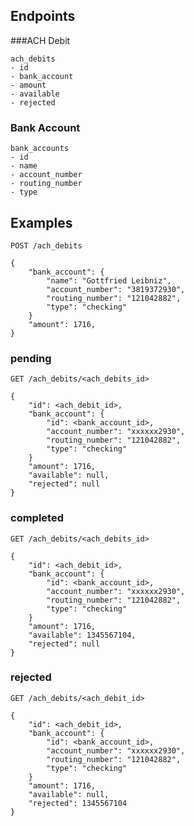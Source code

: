 ## Endpoints

###ACH Debit

	ach_debits
	- id
	- bank_account
	- amount
	- available
	- rejected


### Bank Account

	bank_accounts
	- id
	- name
	- account_number
	- routing_number
	- type
	

## Examples


`POST /ach_debits`

	{
		"bank_account": {
			"name": "Gottfried Leibniz",
			"account_number": "3819372930",
			"routing_number": "121042882",
			"type": "checking"
		}
		"amount": 1716,
	}

### pending

`GET /ach_debits/<ach_debits_id>`

	{
		"id": <ach_debit_id>,
		"bank_account": {
			"id": <bank_account_id>,
			"account_number": "xxxxxx2930",
			"routing_number": "121042882",
			"type": "checking"
		}
		"amount": 1716,
		"available": null,
		"rejected": null
	}

### completed

`GET /ach_debits/<ach_debits_id>`

	{
		"id": <ach_debit_id>,
		"bank_account": {
			"id": <bank_account_id>,
			"account_number": "xxxxxx2930",
			"routing_number": "121042882",
			"type": "checking"
		}
		"amount": 1716,
		"available": 1345567104,
		"rejected": null
	}

### rejected

`GET /ach_debits/<ach_debit_id>`

	{
		"id": <ach_debit_id>,
		"bank_account": {
			"id": <bank_account_id>,
			"account_number": "xxxxxx2930",
			"routing_number": "121042882",
			"type": "checking"
		}
		"amount": 1716,
		"available": null,
		"rejected": 1345567104
	}